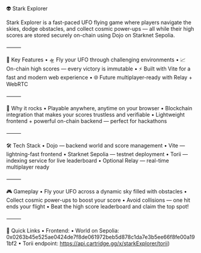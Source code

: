 👽 Stark Explorer

Stark Explorer is a fast-paced UFO flying game where players navigate the skies, dodge obstacles, and collect cosmic power-ups — all while their high scores are stored securely on-chain using Dojo on Starknet Sepolia.

⸻

🌟 Key Features
	•	🛸 Fly your UFO through challenging environments
	•	📈 On-chain high scores — every victory is immutable
	•	⚡ Built with Vite for a fast and modern web experience
	•	🌐 Future multiplayer-ready with Relay + WebRTC

⸻

🚀 Why it rocks
	•	Playable anywhere, anytime on your browser
	•	Blockchain integration that makes your scores trustless and verifiable
	•	Lightweight frontend + powerful on-chain backend — perfect for hackathons

⸻

🛠 Tech Stack
	•	Dojo — backend world and score management
	•	Vite — lightning-fast frontend
	•	Starknet Sepolia — testnet deployment
	•	Torii — indexing service for live leaderboard
	•	Optional Relay — real-time multiplayer ready

⸻

🎮 Gameplay
	•	Fly your UFO across a dynamic sky filled with obstacles
	•	Collect cosmic power-ups to boost your score
	•	Avoid collisions — one hit ends your flight
	•	Beat the high score leaderboard and claim the top spot!

⸻

🔗 Quick Links
	•	Frontend: 
	•	World on Sepolia: 0x0263b45e525ae0424de7f8de061972beb5d878c1da7e3b5ee66f8fe00a191bf2
	•	Torii endpoint: https://api.cartridge.gg/x/starkExplorer/torii)